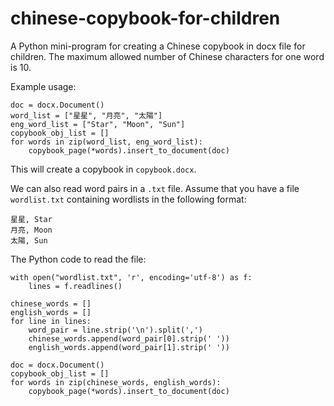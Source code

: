 # chinese-copybook-for-children
A Python mini-program for creating a Chinese copybook in docx file for children. The maximum allowed number of Chinese characters for one word is 10.

Example usage:
```
doc = docx.Document()
word_list = ["星星", "月亮", "太陽"]
eng_word_list = ["Star", "Moon", "Sun"]
copybook_obj_list = []
for words in zip(word_list, eng_word_list):
    copybook_page(*words).insert_to_document(doc)
```
This will create a copybook in `copybook.docx`.

We can also read word pairs in a `.txt` file.
Assume that you have a file `wordlist.txt` containing wordlists in the following format:
```
星星, Star
月亮, Moon
太陽, Sun
```
The Python code to read the file:
```
with open("wordlist.txt", 'r', encoding='utf-8') as f:
    lines = f.readlines()
    
chinese_words = []
english_words = []
for line in lines:
    word_pair = line.strip('\n').split(',')
    chinese_words.append(word_pair[0].strip(' '))
    english_words.append(word_pair[1].strip(' '))

doc = docx.Document()
copybook_obj_list = []
for words in zip(chinese_words, english_words):
    copybook_page(*words).insert_to_document(doc)
```
